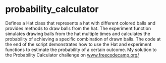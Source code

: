 # probability_calculator
Defines a Hat class that represents a hat with different colored balls and provides methods to draw balls from the hat. 
The experiment function simulates drawing balls from the hat multiple times and calculates the probability of achieving a specific combination of drawn balls. 
The code at the end of the script demonstrates how to use the Hat and experiment functions to estimate the probability of a certain outcome.
My solution to the Probability Calculator challenge on www.freecodecamp.org/
